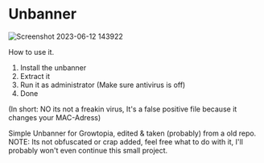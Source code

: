 # Unbanner


![Screenshot 2023-06-12 143922](https://github.com/GrowHax/Unbanner/assets/40395971/8106f88c-c979-459c-8b73-e099c4e9cb14)

How to use it.
1. Install the unbanner
2. Extract it
3. Run it as administrator (Make sure antivirus is off) 
4. Done

(In short: NO its not a freakin virus, It's a false positive file because it changes your MAC-Adress)

Simple Unbanner for Growtopia, edited &amp; taken (probably) from a old repo.
NOTE: Its not obfuscated or crap added, feel free what to do with it, I'll probably won't even continue this small project.
